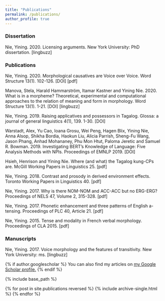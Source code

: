 ```yaml
---
title: "Publications"
permalink: /publications/
author_profile: true
---
```


### Dissertation

Nie, Yining. 2020. Licensing arguments. New York University: PhD dissertation.
[lingbuzz]

### Publications

Nie, Yining. 2020. Morphological causatives are Voice over Voice. Word Structure 13(1). 102-126.
[DOI] [pdf]

Manova, Stela, Harald Hammarström, Itamar Kastner and Yining Nie. 2020. What is in a morpheme? Theoretical, experimental and computational approaches to the relation of meaning and form in morphology. Word Structure 13(1). 1-21.
[DOI] [lingbuzz]

Nie, Yining. 2019. Raising applicatives and possessors in Tagalog. Glossa: a journal of general linguistics 4(1), 139. 1-30.
[DOI]

Warstadt, Alex, Yu Cao, Ioana Grosu, Wei Peng, Hagen Blix, Yining Nie, Anna Alsop, Shikha Bordia, Haokun Liu, Alicia Parrish, Sheng-Fu Wang, Jason Phang, Anhad Mohananey, Phu Mon Htut, Paloma Jeretic and Samuel R. Bowman. 2019. Investigating BERT’s Knowledge of Language: Five Analysis Methods with NPIs. Proceedings of EMNLP 2019.
[DOI]

Hsieh, Henrison and Yining Nie. Where (and what) the Tagalog kung-CPs are. McGill Working Papers in Linguistics 25.
[pdf]

Nie, Yining. 2018. Contrast and prosody in derived environment effects. Toronto Working Papers in Linguistics 40.
[pdf]

Nie, Yining. 2017. Why is there NOM-NOM and ACC-ACC but no ERG-ERG? Proceedings of NELS 47, Volume 2, 315-328.
[pdf]

Nie, Yining. 2017. Phonetic enhancement and three patterns of English a-tensing. Proceedings of PLC 40, Article 21.
[pdf]

Nie, Yining. 2015. Tense and modality in French verbal morphology. Proceedings of CLA 2015.
[pdf]

### Manuscripts

Nie, Yining. 2017. Voice morphology and the features of transitivity. New York University: ms.
[lingbuzz]

{% if author.googlescholar %}
  You can also find my articles on <u><a href="{{author.googlescholar}}">my Google Scholar profile</a>.</u>
{% endif %}

{% include base_path %}

{% for post in site.publications reversed %}
  {% include archive-single.html %}
{% endfor %}
